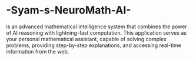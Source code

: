 # -Syam-s-NeuroMath-AI-
 is an advanced mathematical intelligence system that combines the power of AI reasoning with lightning-fast computation. This application serves as your personal mathematical assistant, capable of solving complex problems, providing step-by-step explanations, and accessing real-time information from the web.
